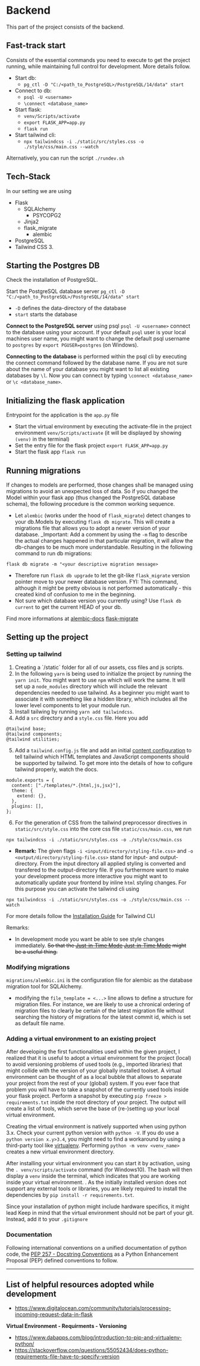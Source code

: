 # Backend

This part of the project consists of the backend.

## Fast-track start

Consists of the essential commands you need to execute to get the project running, while maintaining full control for development. More details follow.

- Start db:
  - `pg_ctl -D "C:/<path_to_PostgreSQL>/PostgreSQL/14/data" start`
- Connect to db:
  - `psql -U <username>`
  - `\connect <database_name>`
- Start flask:
  - `venv/Scripts/activate`
  - `export FLASK_APP=app.py`
  - `flask run`
- Start tailwind cli:
  - `npx tailwindcss -i ./static/src/styles.css -o ./style/css/main.css --watch`

Alternatively, you can run the script `./rundev.sh`

## Tech-Stack

In our setting we are using

- Flask
  - SQLAlchemy
    - PSYCOPG2
  - Jinja2
  - flask_migrate
    - alembic
- PostgreSQL
- Tailwind CSS 3.

## Starting the Postgres DB

Check the installation of PostgreSQL.

Start the PostgreSQL database server `pg_ctl -D "C:/<path_to_PostgreSQL>/PostgreSQL/14/data" start`

- `-D` defines the data-directory of the database
- `start` starts the database

**Connect to the PostgreSQL server** using psql
`psql -U <username>` connect to the database using your account. If your default `psql` user is your local machines user name, you might want to change the default psql username to `postgres` by `export PGUSER=postgres` (on Windows).

**Connecting to the database** is performed within the psql cli by executing the connect command followed by the database name. If you are not sure about the name of your database you might want to list all existing databases by `\l`. Now you can connect by typing `\connect <database_name>` or `\c <database_name>`.

## Initializing the flask application

Entrypoint for the application is the `app.py` file

- Start the virtual environment by executing the activate-file in the project environment `venv/Scripts/activate` (it will be displayed by showing `(venv)` in the terminal)
- Set the entry file for the flask project `export FLASK_APP=app.py`
- Start the flask app `flask run`

## Running migrations

If changes to models are performed, those changes shall be managed using migrations to avoid an unexpected loss of data. So if you changed the Model within your flask app (thus changed the PostgreSQL database schema), the following procedure is the common working sequence.

- Let `alembic` (works under the hood of `flask_migrate`) detect changes to your db.Models by executing `flask db migrate`. This will create a migrations file that allows you to adopt a newer version of your database. \_Important: Add a comment by using the `-m` flag to describe the actual changes happened in that particular migration, it will allow the db-changes to be much more understandable. Resulting in the following command to run db migrations:

```
flask db migrate -m "<your descriptive migration message>
```

- Therefore run `flask db upgrade` to let the git-like `flask_migrate` version pointer move to your newer database version. FYI: This command, although it might be pretty obvious is not performed automatically - this created kind of confusion to me in the beginning.
- Not sure which database version you currently using? Use `flask db current` to get the current HEAD of your db.

Find more informations at [alembic-docs](https://alembic.sqlalchemy.org/en/latest/) [flask-migrate](https://flask-migrate.readthedocs.io/en/latest/)

## Setting up the project

### Setting up tailwind

1. Creating a `/static´ folder for all of our assets, css files and js scripts.
2. In the following `yarn` is being used to initialize the project by running the `yarn init`. You might want to use `npm` which will work the same. It will set up a `node_modules` directory which will include the relevant dependencies needed to use tailwind. As a beginner you might want to associate it with something like a hidden library, which includes all the lower level components to let your module run.
3. Install tailwing by running `yarn add tailwindcss`.
4. Add a `src` directory and a `style.css` file. Here you add

```
@tailwind base;
@tailwind components;
@tailwind utilities;
```

5. Add a `tailwind.config.js` file and add an initial [content configuration](https://tailwindcss.com/docs/content-configuration) to tell tailwind which HTML templates and JavaScript components should be supported by tailwind. To get more into the details of how to cofigure tailwind properly, watch the docs.

```
module.exports = {
  content: ["./templates/*.{html,js,jsx}"],
  theme: {
    extend: {},
  },
  plugins: [],
};
```

6. For the generation of CSS from the tailwind preprocessor directives in `static/src/style.css` into the core css file `static/css/main.css`, we run

```
npx tailwindcss -i ./static/src/styles.css -o ./style/css/main.css
```

- **Remark:** The given flags `-i <input/directory/styling-file.css>` and `-o <output/directory/styling-file.css>` stand for input- and output-directory. From the input directory all applied styling is converted and transfered to the output-directory file. If you furthermore want to make your development process more interactive you might want to automatically update your frontend by inline `html` styling changes. For this purpose you can activate the tailwind cli using

```
npx tailwindcss -i ./static/src/styles.css -o ./style/css/main.css --watch
```

For more details follow the [Installation Guide](https://tailwindcss.com/docs/installation) for Tailwind CLI

Remarks:

- In development mode you want be able to see style changes immediately. ~~So that the [Just-in-Time Mode](https://v2.tailwindcss.com/docs/just-in-time-mode) [Just-in-Time Mode](https://tailwindcss.com/blog/just-in-time-the-next-generation-of-tailwind-css) might be a useful thing.~~

### Modifying migrations

`migrations/alembic.ini` is the configuration file for alembic as the database migration tool for SQLAlchemy.

- modifying the `file_template = <...>` line allows to define a structure for migration files. For instance, we are likely to use a chronical ordering of migration files to clearly be certain of the latest migration file without searching the history of migrations for the latest commit id, which is set as default file name.

### Adding a virtual environment to an existing project

After developing the first functionalities used within the given project, I realized that it is useful to adopt a virtual environment for the project (local) to avoid versioning problems of used tools (e.g., imported libraries) that might collide with the version of your globally installed toolset. A virtual environment can be thought of as a local bubble that allows to separate your project from the rest of your (global) system.
If you ever face that problem you will have to take a snapshot of the currently used tools inside your flask project. Perform a snapshot by executing `pip freeze > requirements.txt` inside the root directory of your project. The output will create a list of tools, which serve the base of (re-)setting up your local virtual environment.

Creating the virtual environment is natively supported when using python 3.x. Check your current python version with `python -V`. If you do use a `python version x.y>3.4`, you might need to find a workaround by using a third-party tool like [virtualenv](https://virtualenv.pypa.io/en/latest/). Performing `python -m venv <venv_name>` creates a new virtual environment directory.

After installing your virtual environment you can start it by activation, using the `. venv/scripts/activate` command (for Windows10). The bash will then display a `venv` inside the terminal, which indicates that you are working inside your virtual environment. . As the initially installed version does not support any external tools or libraries, you are likely required to install the dependencies by `pip install -r requirements.txt`.

Since your installation of python might include hardware specifics, it might lead Keep in mind that the virtual environment should not be part of your git. Instead, add it to your `.gitignore`

### Documentation

Following international conventions on a unified documentation of python code, the [PEP 257 - Docstring Conventions](https://peps.python.org/pep-0257/) as a Python Enhancement Proposal (PEP) defined conventions to follow.

---

## List of helpful resources adopted while development

- https://www.digitalocean.com/community/tutorials/processing-incoming-request-data-in-flask

**Virtual Environment - Requirments - Versioning**

- https://www.dabapps.com/blog/introduction-to-pip-and-virtualenv-python/
- https://stackoverflow.com/questions/55052434/does-python-requirements-file-have-to-specify-version
